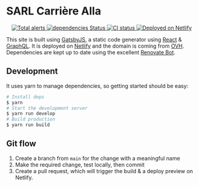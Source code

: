 # SARL Carrière Alla

<p align="center">
  <a href="https://lgtm.com/projects/g/browniebroke/carriere-web/alerts/">
    <img src="https://img.shields.io/lgtm/alerts/github/browniebroke/carriere-web?logo=lgtm&logoColor=white&style=flat-square" alt="Total alerts">
  </a>
  <a href="https://david-dm.org/browniebroke/carriere-web">
    <img src="https://img.shields.io/david/browniebroke/carriere-web?logo=npm&logoColor=white&style=flat-square" alt="dependencies Status"/>
  </a>
  <a href="https://github.com/browniebroke/carriere-web/actions?query=workflow%3ACI">
    <img alt="CI status" src="https://img.shields.io/github/workflow/status/browniebroke/carriere-web/CI/main?label=CI&logo=github&logoColor=white&style=flat-square">
  </a>
  <a href="https://app.netlify.com/sites/carriere-alla/deploys">
    <img src="https://img.shields.io/netlify/10c50357-1953-4307-9c1b-c40f1f826885?label=Netlify&logo=netlify&logoColor=white&style=flat-square" alt="Deployed on Netlify"/>
  </a>
</p>

This site is built using [GatsbyJS](https://www.gatsbyjs.org/), a static code generator using [React](https://reactjs.org/) & [GraphQL](https://graphql.org/). It is deployed on [Netlify](https://www.netlify.com/) and the domain is coming from [OVH](https://www.ovh.co.uk/). Dependencies are kept up to date using the excellent [Renovate Bot](https://renovatebot.com/).

## Development 

It uses yarn to manage dependencies, so getting started should be easy:

```bash
# Install deps
$ yarn
# Start the development server
$ yarn run develop
# Build production
$ yarn run build
```

## Git flow

1. Create a branch from `main` for the change with a meaningful name
2. Make the required change, test locally, then commit
3. Create a pull request, which will trigger the build & a deploy preview on Netlify.
 
